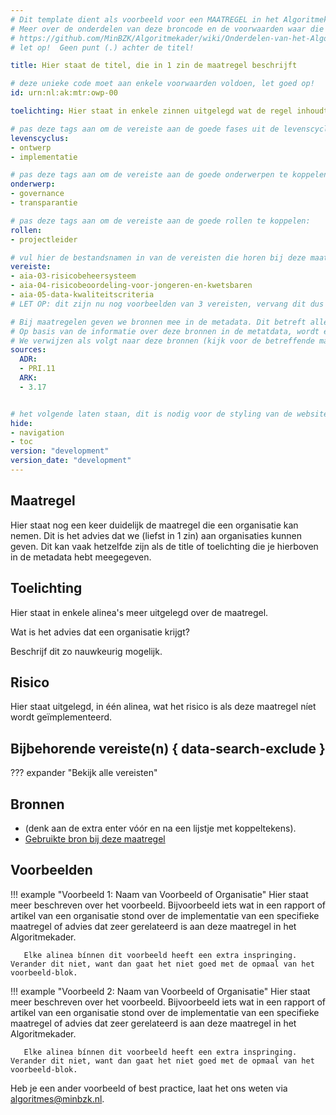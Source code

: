```yaml
---
# Dit template dient als voorbeeld voor een MAATREGEL in het Algoritmekader.
# Meer over de onderdelen van deze broncode en de voorwaarden waar die aan moeten voldoen, lees je in de documentatie:
# https://github.com/MinBZK/Algoritmekader/wiki/Onderdelen-van-het-Algoritmekader
# let op!  Geen punt (.) achter de titel!

title: Hier staat de titel, die in 1 zin de maatregel beschrijft

# deze unieke code moet aan enkele voorwaarden voldoen, let goed op!
id: urn:nl:ak:mtr:owp-00

toelichting: Hier staat in enkele zinnen uitgelegd wat de regel inhoudt. Maximaal 40 woorden.

# pas deze tags aan om de vereiste aan de goede fases uit de levenscyclus te koppelen:
levenscyclus:
- ontwerp
- implementatie

# pas deze tags aan om de vereiste aan de goede onderwerpen te koppelen:
onderwerp:
- governance
- transparantie

# pas deze tags aan om de vereiste aan de goede rollen te koppelen:
rollen:
- projectleider

# vul hier de bestandsnamen in van de vereisten die horen bij deze maatregel (minus de bestandsuitgang '.md'):
vereiste:
- aia-03-risicobeheersysteem
- aia-04-risicobeoordeling-voor-jongeren-en-kwetsbaren
- aia-05-data-kwaliteitscriteria
# LET OP: dit zijn nu nog voorbeelden van 3 vereisten, vervang dit dus met de namen van de vereisten waar deze maatregel bij hoort

# Bij maatregelen geven we bronnen mee in de metadata. Dit betreft alleen de bronnen uit: Toetsingskader van de Algemene Rekenkamer en Onderzoekskader van de Auditdienst Rijk
# Op basis van de informatie over deze bronnen in de metatdata, wordt er automatisch een mapping gemaakt tussen deze twee toetsingskaders en het Algoritmekader.
# We verwijzen als volgt naar deze bronnen (kijk voor de betreffende maatregelen en hun code in de betreffende 2 toetsingskaders. Dit is een voorbeeld):
sources:
  ADR:
  - PRI.11
  ARK:
  - 3.17


# het volgende laten staan, dit is nodig voor de styling van de website:
hide:
- navigation
- toc
version: "development"
version_date: "development"
---
```


<!-- Onderstaande comment met "tags" laten staan, dit is nodig voor het functioneren van de website -->
<!-- tags -->


## Maatregel

Hier staat nog een keer duidelijk de maatregel die een organisatie kan nemen. Dit is het advies dat we (liefst in 1 zin) aan organisaties kunnen geven.
Dit kan vaak hetzelfde zijn als de title of toelichting die je hierboven in de metadata hebt meegegeven.


## Toelichting
Hier staat in enkele alinea's meer uitgelegd over de maatregel.

Wat is het advies dat een organisatie krijgt?

Beschrijf dit zo nauwkeurig mogelijk.


## Risico
Hier staat uitgelegd, in één alinea, wat het risico is als deze maatregel níet wordt geïmplementeerd.


## Bijbehorende vereiste(n) { data-search-exclude }
<!-- Hier volgt een lijst met vereisten op basis van de in de metadata ingevulde vereiste -->

<!-- Let op! onderstaande regel met 'list_vereisten_on_maatregelen_page' niet weghalen! Deze maakt automatisch een lijst van bijbehorende verseisten op basis van de metadata  -->
??? expander "Bekijk alle vereisten"
    <!-- list_vereisten_on_maatregelen_page -->


## Bronnen
<!-- Hier staan, als lijstje, de gebruikte, betrouwbare bronnen van de maatregel. -->
- (denk aan de extra enter vóór en na een lijstje met koppeltekens).
- [Gebruikte bron bij deze maatregel](url)


## Voorbeelden

!!! example "Voorbeeld 1: Naam van Voorbeeld of Organisatie"
	Hier staat meer beschreven over het voorbeeld. Bijvoorbeeld iets wat in een rapport of artikel van een organisatie stond over de implementatie van een specifieke maatregel of advies dat zeer gerelateerd is aan deze maatregel in het Algoritmekader.

       Elke alinea bínnen dit voorbeeld heeft een extra inspringing. Verander dit niet, want dan gaat het niet goed met de opmaal van het voorbeeld-blok.


!!! example "Voorbeeld 2: Naam van Voorbeeld of Organisatie"
	Hier staat meer beschreven over het voorbeeld. Bijvoorbeeld iets wat in een rapport of artikel van een organisatie stond over de implementatie van een specifieke maatregel of advies dat zeer gerelateerd is aan deze maatregel in het Algoritmekader.

       Elke alinea bínnen dit voorbeeld heeft een extra inspringing. Verander dit niet, want dan gaat het niet goed met de opmaal van het voorbeeld-blok.


Heb je een ander voorbeeld of best practice, laat het ons weten via [algoritmes@minbzk.nl](mailto:algoritmes@minbzk.nl).
